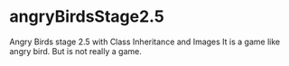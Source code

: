 # angryBirdsStage2.5
Angry Birds stage 2.5 with Class Inheritance and Images
It is a game like angry bird. But is not really a game.
